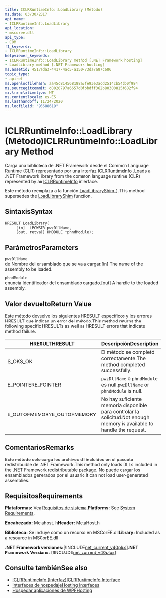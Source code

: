 ```yaml
---
title: ICLRRuntimeInfo::LoadLibrary (Método)
ms.date: 03/30/2017
api_name:
- ICLRRuntimeInfo.LoadLibrary
api_location:
- mscoree.dll
api_type:
- COM
f1_keywords:
- ICLRRuntimeInfo::LoadLibrary
helpviewer_keywords:
- ICLRRuntimeInfo::LoadLibrary method [.NET Framework hosting]
- LoadLibrary method [.NET Framework hosting]
ms.assetid: 4517ada3-4417-4ac5-a150-73da7a87c686
topic_type:
- apiref
ms.openlocfilehash: aa45c814568188a5fe93e3acd2514cb54bb0f984
ms.sourcegitcommit: d8020797a6657d0fbbdff362b80300815f682f94
ms.translationtype: MT
ms.contentlocale: es-ES
ms.lasthandoff: 11/24/2020
ms.locfileid: "95688619"
---
```

# <a name="iclrruntimeinfoloadlibrary-method"></a><span data-ttu-id="daec9-102">ICLRRuntimeInfo::LoadLibrary (Método)</span><span class="sxs-lookup"><span data-stu-id="daec9-102">ICLRRuntimeInfo::LoadLibrary Method</span></span>

<span data-ttu-id="daec9-103">Carga una biblioteca de .NET Framework desde el Common Language Runtime (CLR) representado por una interfaz [ICLRRuntimeInfo](iclrruntimeinfo-interface.md) .</span><span class="sxs-lookup"><span data-stu-id="daec9-103">Loads a .NET Framework library from the common language runtime (CLR) represented by an [ICLRRuntimeInfo](iclrruntimeinfo-interface.md) interface.</span></span>  
  
 <span data-ttu-id="daec9-104">Este método reemplaza a la función [LoadLibraryShim (](loadlibraryshim-function.md) .</span><span class="sxs-lookup"><span data-stu-id="daec9-104">This method supersedes the [LoadLibraryShim](loadlibraryshim-function.md) function.</span></span>  
  
## <a name="syntax"></a><span data-ttu-id="daec9-105">Sintaxis</span><span class="sxs-lookup"><span data-stu-id="daec9-105">Syntax</span></span>  
  
```cpp  
HRESULT LoadLibrary(  
     [in]  LPCWSTR pwzDllName,  
     [out, retval] HMODULE *phndModule);  
```  
  
## <a name="parameters"></a><span data-ttu-id="daec9-106">Parámetros</span><span class="sxs-lookup"><span data-stu-id="daec9-106">Parameters</span></span>  

 `pwzDllName`  
 <span data-ttu-id="daec9-107">de Nombre del ensamblado que se va a cargar.</span><span class="sxs-lookup"><span data-stu-id="daec9-107">[in] The name of the assembly to be loaded.</span></span>  
  
 `phndModule`  
 <span data-ttu-id="daec9-108">enuncia Identificador del ensamblado cargado.</span><span class="sxs-lookup"><span data-stu-id="daec9-108">[out] A handle to the loaded assembly.</span></span>  
  
## <a name="return-value"></a><span data-ttu-id="daec9-109">Valor devuelto</span><span class="sxs-lookup"><span data-stu-id="daec9-109">Return Value</span></span>  

 <span data-ttu-id="daec9-110">Este método devuelve los siguientes HRESULT específicos y los errores HRESULT que indican un error del método.</span><span class="sxs-lookup"><span data-stu-id="daec9-110">This method returns the following specific HRESULTs as well as HRESULT errors that indicate method failure.</span></span>  
  
|<span data-ttu-id="daec9-111">HRESULT</span><span class="sxs-lookup"><span data-stu-id="daec9-111">HRESULT</span></span>|<span data-ttu-id="daec9-112">Descripción</span><span class="sxs-lookup"><span data-stu-id="daec9-112">Description</span></span>|  
|-------------|-----------------|  
|<span data-ttu-id="daec9-113">S_OK</span><span class="sxs-lookup"><span data-stu-id="daec9-113">S_OK</span></span>|<span data-ttu-id="daec9-114">El método se completó correctamente.</span><span class="sxs-lookup"><span data-stu-id="daec9-114">The method completed successfully.</span></span>|  
|<span data-ttu-id="daec9-115">E_POINTER</span><span class="sxs-lookup"><span data-stu-id="daec9-115">E_POINTER</span></span>|<span data-ttu-id="daec9-116">`pwzDllName` o `phndModule` es null.</span><span class="sxs-lookup"><span data-stu-id="daec9-116">`pwzDllName` or `phndModule` is null.</span></span>|  
|<span data-ttu-id="daec9-117">E_OUTOFMEMORY</span><span class="sxs-lookup"><span data-stu-id="daec9-117">E_OUTOFMEMORY</span></span>|<span data-ttu-id="daec9-118">No hay suficiente memoria disponible para controlar la solicitud.</span><span class="sxs-lookup"><span data-stu-id="daec9-118">Not enough memory is available to handle the request.</span></span>|  
  
## <a name="remarks"></a><span data-ttu-id="daec9-119">Comentarios</span><span class="sxs-lookup"><span data-stu-id="daec9-119">Remarks</span></span>  

 <span data-ttu-id="daec9-120">Este método solo carga los archivos dll incluidos en el paquete redistribuible de .NET Framework.</span><span class="sxs-lookup"><span data-stu-id="daec9-120">This method only loads DLLs included in the .NET Framework redistributable package.</span></span> <span data-ttu-id="daec9-121">No puede cargar los ensamblados generados por el usuario.</span><span class="sxs-lookup"><span data-stu-id="daec9-121">It can not load user-generated assemblies.</span></span>  
  
## <a name="requirements"></a><span data-ttu-id="daec9-122">Requisitos</span><span class="sxs-lookup"><span data-stu-id="daec9-122">Requirements</span></span>  

 <span data-ttu-id="daec9-123">**Plataformas:** Vea [Requisitos de sistema](../../get-started/system-requirements.md).</span><span class="sxs-lookup"><span data-stu-id="daec9-123">**Platforms:** See [System Requirements](../../get-started/system-requirements.md).</span></span>  
  
 <span data-ttu-id="daec9-124">**Encabezado:** Metahost. h</span><span class="sxs-lookup"><span data-stu-id="daec9-124">**Header:** MetaHost.h</span></span>  
  
 <span data-ttu-id="daec9-125">**Biblioteca:** Se incluye como un recurso en MSCorEE.dll</span><span class="sxs-lookup"><span data-stu-id="daec9-125">**Library:** Included as a resource in MSCorEE.dll</span></span>  
  
 <span data-ttu-id="daec9-126">**.NET Framework versiones:**[!INCLUDE[net_current_v40plus](../../../../includes/net-current-v40plus-md.md)]</span><span class="sxs-lookup"><span data-stu-id="daec9-126">**.NET Framework Versions:** [!INCLUDE[net_current_v40plus](../../../../includes/net-current-v40plus-md.md)]</span></span>  
  
## <a name="see-also"></a><span data-ttu-id="daec9-127">Consulte también</span><span class="sxs-lookup"><span data-stu-id="daec9-127">See also</span></span>

- [<span data-ttu-id="daec9-128">ICLRRuntimeInfo (Interfaz)</span><span class="sxs-lookup"><span data-stu-id="daec9-128">ICLRRuntimeInfo Interface</span></span>](iclrruntimeinfo-interface.md)
- [<span data-ttu-id="daec9-129">Interfaces de hospedaje</span><span class="sxs-lookup"><span data-stu-id="daec9-129">Hosting Interfaces</span></span>](hosting-interfaces.md)
- [<span data-ttu-id="daec9-130">Hospedar aplicaciones de WPF</span><span class="sxs-lookup"><span data-stu-id="daec9-130">Hosting</span></span>](index.md)
